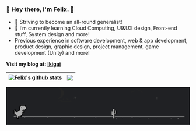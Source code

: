 ### 👋 Hey there, I'm Felix. 👋

- 🔭 Striving to become an all-round generalist!
- 🌱 I’m currently learning Cloud Computing, UI&UX design, Front-end stuff, System design and more!
- Previous experience in software development, web & app development, product design, graphic design, project management, game development (Unity) and more!

**Visit my blog at: [Ikigai](https://felix-ku.github.io/)**


| <a href=""><img align="center" src="https://github-readme-stats.vercel.app/api?username=Felix-Ku&show_icons=true&include_all_commits=true&theme=buefy&hide_border=true" alt="Felix's github stats" /></a> | <a href=""><img align="center" src="https://github-readme-stats.vercel.app/api/top-langs/?username=Felix-Ku&layout=compact&theme=buefy&hide_border=true" /></a> |
| ------------- | ------------- |

[![name](Dino.gif)](https://felix-ku.github.io/)
